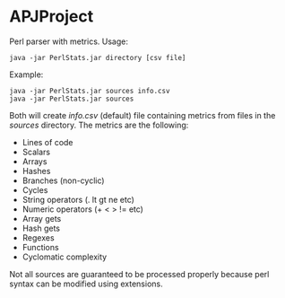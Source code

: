 # APJProject
Perl parser with metrics.
Usage:
```
java -jar PerlStats.jar directory [csv file]
```
Example:
```
java -jar PerlStats.jar sources info.csv
java -jar PerlStats.jar sources
```
Both will create _info.csv_ (default) file containing metrics from files in the _sources_ directory. The metrics are the following:

* Lines of code
* Scalars
* Arrays
* Hashes
* Branches (non-cyclic)
* Cycles
* String operators (. lt gt ne etc)
* Numeric operators (+ < > != etc)
* Array gets
* Hash gets
* Regexes
* Functions
* Cyclomatic complexity

Not all sources are guaranteed to be processed properly because perl syntax can be modified using extensions.
